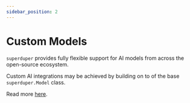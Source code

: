 ```yaml
---
sidebar_position: 2
---
```


# Custom Models

`superduper` provides fully flexible support for AI models from across the 
open-source ecosystem.

Custom AI integrations may be achieved by building on to of the base `superduper.Model` class.

Read more [here](../models/bring_your_own_models).